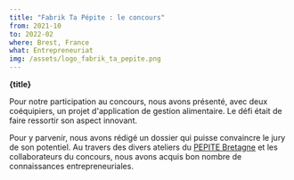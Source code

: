 ```yaml
---
title: "Fabrik Ta Pépite : le concours"
from: 2021-10
to: 2022-02
where: Brest, France
what: Entrepreneuriat
img: /assets/logo_fabrik_ta_pepite.png
---
```


**{title}**

Pour notre participation au concours, nous avons présenté, avec deux coéquipiers, un projet d'application de gestion alimentaire.
Le défi était de faire ressortir son aspect innovant.

Pour y parvenir, nous avons rédigé un dossier qui puisse convaincre le jury de son potentiel.
Au travers des divers ateliers du [PEPITE Bretagne](https://www.pepitebretagne.fr/) et les collaborateurs du concours, nous avons acquis bon nombre de connaissances entrepreneuriales.
